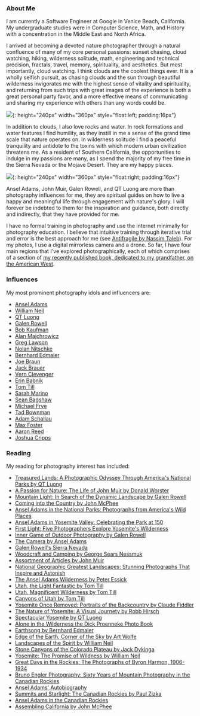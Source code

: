 ### About Me

I am currently a Software Engineer at Google in Venice Beach, California. My undergraduate studies were in Computer Science, Math, and History with a concentration in the Middle East and North Africa.

I arrived at becoming a devoted nature photographer through a natural confluence of many of my core personal passions: sunset chasing, cloud watching, hiking, wilderness solitude, math, engineering and technical precision, fractals, travel, memory, spirituality, and aesthetics. But most importantly, cloud watching. I think clouds are the coolest things ever. It is a wholly selfish pursuit, as chasing clouds and the sun through beautiful wilderness invigorates me with the highest sense of vitality and spirituality, and returning from such trips with great images of the experience is both a great personal party favor, and a more effective means of communicating and sharing my experience with others than any words could be.

![](https://lh3.googleusercontent.com/_BBSN5Mzhb1U7mU5veoAp4dMEe1VFdfg48l8U-zGd9cA-EYjoHAwuRn4zfHjsNa_EujKLTIgurxz-XXPXFhCR-CNsyh40skQuPWYXdMBqiVRmhtqf4MM-1ZL4GhEG3JZd_g8JZsn3J0=w1920-h1080){: height="240px" width="360px" style="float:left; padding:16px"}

In addition to clouds, I also love rocks and water. In rock formations and water features I find humility, as they instill in me a sense of the grand time scale that nature operates on. In wilderness solitude I find a peaceful tranquility and antidote to the toxins with which modern urban civilization threatens me. As a resident of Southern California, the opportunities to indulge in my passions are many, as I spend the majority of my free time in the Sierra Nevada or the Mojave Desert. They are my happy places.

![](https://lh3.googleusercontent.com/7vw9nfO1K2ouD7UToSE3d1L4hqmQID6xMcyd7GyfYgfjufX3KjIigcy6qiqGISfymtdOezBuQeXhFhSsRQ_qnr6otCDqHIUPB2rxlMljCiGeBVIHprSvwIjADOmULB_QswETa5UJDuI=w1920-h1080){: height="240px" width="360px" style="float:right; padding:16px"}

Ansel Adams, John Muir, Galen Rowell, and QT Luong are more than photography influences for me, they are spiritual guides on how to live a happy and meaningful life through engagement with nature's glory. I will forever be indebted to them for the inspiration and guidance, both directly and indirectly, that they have provided for me.

I have no formal training in photography and use the internet minimally for photography education. I believe that intuitive training through iterative trial and error is the best approach for me (see [Antifragile by Nassim Taleb](https://en.wikipedia.org/wiki/Antifragile)). For my photos, I use a digital mirrorless camera and a drone. So far, I have four main regions that I've explored photographically, each of which comprises of a section of [my recently published book, dedicated to my grandfather, on the American West](/the_american_west).

### Influences

My most prominent photography idols and influencers are:
* [Ansel Adams](https://www.anseladams.com/gallery/welcome/about-ansel-adams/)
* [William Neil](http://portfolios.williamneill.com/)
* [QT Luong](https://terragalleria.com/)
* [Galen Rowell](http://www.mountainlight.com/)
* [Bob Kaufman](https://bobkaufman.com/gallery/)
* [Alan Majchrowicz](http://alanmajchrowicz.com/)
* [Greg Lawson](https://greglawsongalleries.com/)
* [Nolan Nitschke](https://www.thesierralight.com/)
* [Bernhard Edmaier](https://www.bernhard-edmaier.de/en/)
* [Joe Braun](https://www.citrusmilo.com/)
* [Jack Brauer](https://www.mountainphotography.com/gallery/)
* [Vern Clevenger](https://vernclevenger.com/)
* [Erin Babnik](https://erinbabnik.com/)
* [Tom Till](https://tomtill.com/)
* [Sarah Marino](https://photos.naturephotoguides.com/Sarah)
* [Sean Bagshaw](https://www.outdoorexposurephoto.com/)
* [Michael Frye](https://www.michaelfrye.com/)
* [Tad Bownman](https://www.tadbowman.com/)
* [Adam Schallau](https://adamschallau.com/)
* [Max Foster](https://www.maxfosterphotography.com/)
* [Aaron Reed](https://www.aaronreedphotography.com/)
* [Joshua Cripps](https://www.joshuacripps.com/)

### Reading

My reading for photography interest has included:

* [Treasured Lands: A Photographic Odyssey Through America's National Parks by QT Luong](https://www.amazon.com/gp/product/1733576002/ref=ppx_yo_dt_b_asin_title_o04_s00?ie=UTF8&psc=1)
* [A Passion for Nature: The Life of John Muir by Donald Worster](https://www.amazon.com/gp/product/0195166825/ref=ppx_yo_dt_b_asin_title_o02_s00?ie=UTF8&psc=1)
* [Mountain Light: In Search of the Dynamic Landscape by Galen Rowell](https://www.amazon.com/gp/product/087156761X/ref=ppx_yo_dt_b_asin_title_o02_s00?ie=UTF8&psc=1)
* [Coming into the Country by John McPhee](https://www.amazon.com/gp/product/0374522871/ref=dbs_a_def_rwt_bibl_vppi_i3)
* [Ansel Adams in the National Parks: Photographs from America's Wild Places](https://www.amazon.com/Ansel-Adams-National-Parks-Photographs/dp/0316078468/ref=sr_1_1?keywords=ansel+adams+national+parks&qid=1569447876&s=gateway&sr=8-1)
* [Ansel Adams in Yosemite Valley: Celebrating the Park at 150](https://www.amazon.com/Ansel-Adams-Yosemite-Valley-Celebrating/dp/0316323403/ref=sr_1_1?keywords=ansel+adams+in+yosemite+valley&qid=1569447897&s=gateway&sr=8-1)
* [First Light: Five Photographers Explore Yosemite's Wilderness](https://www.amazon.com/First-Light-Photographers-Yosemites-Wilderness/dp/159714102X/ref=sr_1_9?keywords=first+light+yosemite&qid=1569447928&s=gateway&sr=8-9)
* [Inner Game of Outdoor Photography by Galen Rowell](https://www.amazon.com/gp/product/0393338088/ref=ppx_yo_dt_b_asin_title_o03_s00?ie=UTF8&psc=1)
* [The Camera by Ansel Adams](https://www.amazon.com/gp/product/B01K0SWQ0I/ref=ppx_yo_dt_b_asin_title_o04_s00?ie=UTF8&psc=1)
* [Galen Rowell's Sierra Nevada](https://www.amazon.com/gp/product/1578051630/ref=ppx_yo_dt_b_asin_title_o05_s00?ie=UTF8&psc=1)
* [Woodcraft and Camping by George Sears Nessmuk](https://www.amazon.com/gp/product/0486211452/ref=ppx_yo_dt_b_asin_title_o01_s00?ie=UTF8&psc=1)
* [Assortment of Articles by John Muir](https://www.amazon.com/gp/product/1359685596/ref=ppx_yo_dt_b_asin_title_o08_s00?ie=UTF8&psc=1)
* [National Geographic Greatest Landscapes: Stunning Photographs That Inspire and Astonish](https://www.amazon.com/gp/product/1426217129/ref=ppx_yo_dt_b_asin_title_o09_s00?ie=UTF8&psc=1)
* [The Ansel Adams Wilderness by Peter Essick](https://www.amazon.com/Ansel-Adams-Wilderness-Peter-Essick/dp/1426213298/ref=sr_1_3?keywords=ansel+adams+wilderness&qid=1569447667&s=gateway&sr=8-3)
* [Utah, the Light Fantastic by Tom Till](https://www.amazon.com/gp/product/0971255547/ref=ppx_yo_dt_b_search_asin_title?ie=UTF8&psc=1)
* [Utah, Magnificent Wilderness by Tom Till](https://www.amazon.com/gp/product/0942394607/ref=ppx_yo_dt_b_search_asin_title?ie=UTF8&psc=1)
* [Canyons of Utah by Tom Till](https://www.amazon.com/gp/product/0971255555/ref=ppx_yo_dt_b_search_asin_title?ie=UTF8&psc=1)
* [Yosemite Once Removed: Portraits of the Backcountry by Claude Fiddler](https://www.amazon.com/gp/product/1930238053/)
* [The Nature of Yosemite: A Visual Journety by Robb Hirsch](https://www.amazon.com/gp/product/1930238916)
* [Spectacular Yosemite by QT Luong](https://www.amazon.com/gp/product/0789327147)
* [Alone in the Wilderness the Dick Proenneke Photo Book](https://www.amazon.com/gp/product/0692188398/)
* [Earthsong by Bernhard Edmaier](https://www.amazon.com/gp/product/0714844519)
* [Edge of the Earth, Corner of the Sky by Art Wolfe](https://www.amazon.com/gp/product/0967591821)
* [Landscapes of the Spirit by William Neil](https://www.amazon.com/gp/product/0821223380)
* [Stone Canyons of the Colorado Plateau by Jack Dykinga](https://www.amazon.com/gp/product/0810944685)
* [Yosemite: The Promise of Wildness by William Neil](https://www.amazon.com/gp/product/0939666774)
* [Great Days in the Rockies: The Photographs of Byron Harmon, 1906-1934](https://www.amazon.com/gp/product/019540288X/)
* [Bruno Engler Photography: Sixty Years of Mountain Photography in the Canadian Rockies](https://www.amazon.com/gp/product/0921102852)
* [Ansel Adams' Autobiography](https://www.amazon.com/gp/product/0821215965/)
* [Summits and Starlight: The Canadian Rockies by Paul Zizka](https://www.amazon.com/gp/product/1927330920/)
* [Ansel Adams in the Canadian Rockies](https://www.amazon.com/gp/product/0316243418)
* [Assembling California by John McPhee](https://www.amazon.com/Assembling-California-Annals-Former-World/dp/0374523932)
